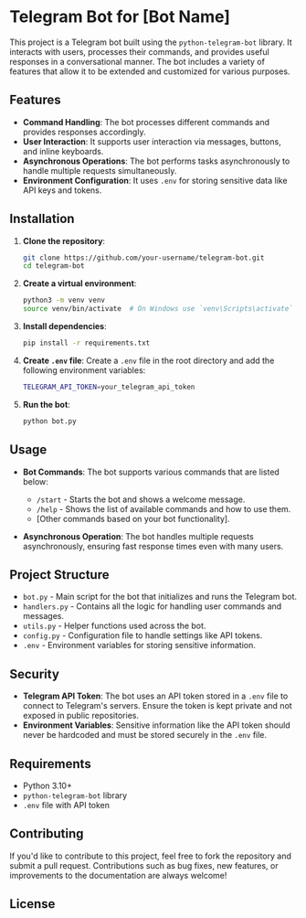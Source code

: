 # Telegram Bot for [Bot Name]

This project is a Telegram bot built using the `python-telegram-bot` library. It interacts with users, processes their commands, and provides useful responses in a conversational manner. The bot includes a variety of features that allow it to be extended and customized for various purposes.

## Features

- **Command Handling**: The bot processes different commands and provides responses accordingly.
- **User Interaction**: It supports user interaction via messages, buttons, and inline keyboards.
- **Asynchronous Operations**: The bot performs tasks asynchronously to handle multiple requests simultaneously.
- **Environment Configuration**: It uses `.env` for storing sensitive data like API keys and tokens.

## Installation

1. **Clone the repository**:
    ```bash
    git clone https://github.com/your-username/telegram-bot.git
    cd telegram-bot
    ```

2. **Create a virtual environment**:
    ```bash
    python3 -m venv venv
    source venv/bin/activate  # On Windows use `venv\Scripts\activate`
    ```

3. **Install dependencies**:
    ```bash
    pip install -r requirements.txt
    ```

4. **Create `.env` file**:
    Create a `.env` file in the root directory and add the following environment variables:
    ```bash
    TELEGRAM_API_TOKEN=your_telegram_api_token
    ```

5. **Run the bot**:
    ```bash
    python bot.py
    ```

## Usage

- **Bot Commands**: The bot supports various commands that are listed below:
    - `/start` - Starts the bot and shows a welcome message.
    - `/help` - Shows the list of available commands and how to use them.
    - [Other commands based on your bot functionality].

- **Asynchronous Operation**: The bot handles multiple requests asynchronously, ensuring fast response times even with many users.

## Project Structure

- `bot.py` - Main script for the bot that initializes and runs the Telegram bot.
- `handlers.py` - Contains all the logic for handling user commands and messages.
- `utils.py` - Helper functions used across the bot.
- `config.py` - Configuration file to handle settings like API tokens.
- `.env` - Environment variables for storing sensitive information.

## Security

- **Telegram API Token**: The bot uses an API token stored in a `.env` file to connect to Telegram's servers. Ensure the token is kept private and not exposed in public repositories.
- **Environment Variables**: Sensitive information like the API token should never be hardcoded and must be stored securely in the `.env` file.

## Requirements

- Python 3.10+
- `python-telegram-bot` library
- `.env` file with API token

## Contributing

If you'd like to contribute to this project, feel free to fork the repository and submit a pull request. Contributions such as bug fixes, new features, or improvements to the documentation are always welcome!

## License
